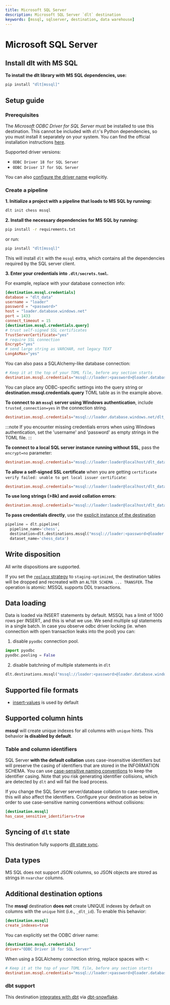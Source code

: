 ```yaml
---
title: Microsoft SQL Server
description: Microsoft SQL Server `dlt` destination
keywords: [mssql, sqlserver, destination, data warehouse]
---
```


# Microsoft SQL Server

## Install dlt with MS SQL
**To install the dlt library with MS SQL dependencies, use:**
```sh
pip install "dlt[mssql]"
```

## Setup guide

### Prerequisites

The _Microsoft ODBC Driver for SQL Server_ must be installed to use this destination.
This cannot be included with `dlt`'s Python dependencies, so you must install it separately on your system. You can find the official installation instructions [here](https://learn.microsoft.com/en-us/sql/connect/odbc/download-odbc-driver-for-sql-server?view=sql-server-ver16).

Supported driver versions:
* `ODBC Driver 18 for SQL Server`
* `ODBC Driver 17 for SQL Server`

You can also [configure the driver name](#additional-destination-options) explicitly.

### Create a pipeline

**1. Initialize a project with a pipeline that loads to MS SQL by running:**
```sh
dlt init chess mssql
```

**2. Install the necessary dependencies for MS SQL by running:**
```sh
pip install -r requirements.txt
```
or run:
```sh
pip install "dlt[mssql]"
```
This will install `dlt` with the `mssql` extra, which contains all the dependencies required by the SQL server client.

**3. Enter your credentials into `.dlt/secrets.toml`.**

For example, replace with your database connection info:
```toml
[destination.mssql.credentials]
database = "dlt_data"
username = "loader"
password = "<password>"
host = "loader.database.windows.net"
port = 1433
connect_timeout = 15
[destination.mssql.credentials.query]
# trust self-signed SSL certificates
TrustServerCertificate="yes"
# require SSL connection
Encrypt="yes"
# send large string as VARCHAR, not legacy TEXT
LongAsMax="yes"
```

You can also pass a SQLAlchemy-like database connection:
```toml
# Keep it at the top of your TOML file, before any section starts
destination.mssql.credentials="mssql://loader:<password>@loader.database.windows.net/dlt_data?TrustServerCertificate=yes&Encrypt=yes&LongAsMax=yes"
```

You can place any ODBC-specific settings into the query string or **destination.mssql.credentials.query** TOML table as in the example above.

**To connect to an `mssql` server using Windows authentication**, include `trusted_connection=yes` in the connection string.

```toml
destination.mssql.credentials="mssql://loader.database.windows.net/dlt_data?trusted_connection=yes"
```

:::note
If you encounter missing credentials errors when using Windows authentication, set the 'username' and 'password' as empty strings in the TOML file.
:::

**To connect to a local SQL server instance running without SSL**, pass the `encrypt=no` parameter:
```toml
destination.mssql.credentials="mssql://loader:loader@localhost/dlt_data?encrypt=no"
```

**To allow a self-signed SSL certificate** when you are getting `certificate verify failed: unable to get local issuer certificate`:
```toml
destination.mssql.credentials="mssql://loader:loader@localhost/dlt_data?TrustServerCertificate=yes"
```

**To use long strings (>8k) and avoid collation errors**:
```toml
destination.mssql.credentials="mssql://loader:loader@localhost/dlt_data?LongAsMax=yes"
```

**To pass credentials directly**, use the [explicit instance of the destination](../../general-usage/destination.md#pass-explicit-credentials)
```py
pipeline = dlt.pipeline(
  pipeline_name='chess',
  destination=dlt.destinations.mssql("mssql://loader:<password>@loader.database.windows.net/dlt_data?connect_timeout=15"),
  dataset_name='chess_data')
```

## Write disposition
All write dispositions are supported.

If you set the [`replace` strategy](../../general-usage/full-loading.md) to `staging-optimized`, the destination tables will be dropped and
recreated with an `ALTER SCHEMA ... TRANSFER`. The operation is atomic: MSSQL supports DDL transactions.

## Data loading
Data is loaded via INSERT statements by default. MSSQL has a limit of 1000 rows per INSERT, and this is what we use. We send multiple
sql statements in a single batch. In case you observe odbc driver locking (ie. when connection with open transaction leaks into the pool) you can:

1. disable `pyodbc` connection pool.
```py
import pyodbc
pyodbc.pooling = False
```

2. disable batchning of multiple statements in `dlt`
```py
dlt.destinations.mssql("mssql://loader:<password>@loader.database.windows.net/dlt_data?connect_timeout=15", supports_multiple_statements=False)
```


## Supported file formats
* [insert-values](../file-formats/insert-format.md) is used by default

## Supported column hints
**mssql** will create unique indexes for all columns with `unique` hints. This behavior **is disabled by default**.

### Table and column identifiers
SQL Server **with the default collation** uses case-insensitive identifiers but will preserve the casing of identifiers that are stored in the INFORMATION SCHEMA. You can use [case-sensitive naming conventions](../../general-usage/naming-convention.md#case-sensitive-and-insensitive-destinations) to keep the identifier casing. Note that you risk generating identifier collisions, which are detected by `dlt` and will fail the load process.

If you change the SQL Server server/database collation to case-sensitive, this will also affect the identifiers. Configure your destination as below in order to use case-sensitive naming conventions without collisions:
```toml
[destination.mssql]
has_case_sensitive_identifiers=true
```

## Syncing of `dlt` state
This destination fully supports [dlt state sync](../../general-usage/state#syncing-state-with-destination).

## Data types
MS SQL does not support JSON columns, so JSON objects are stored as strings in `nvarchar` columns.

## Additional destination options
The **mssql** destination **does not** create UNIQUE indexes by default on columns with the `unique` hint (i.e., `_dlt_id`). To enable this behavior:
```toml
[destination.mssql]
create_indexes=true
```

You can explicitly set the ODBC driver name:
```toml
[destination.mssql.credentials]
driver="ODBC Driver 18 for SQL Server"
```

When using a SQLAlchemy connection string, replace spaces with `+`:

```toml
# Keep it at the top of your TOML file, before any section starts
destination.mssql.credentials="mssql://loader:<password>@loader.database.windows.net/dlt_data?driver=ODBC+Driver+18+for+SQL+Server"
```

### dbt support
This destination [integrates with dbt](../transformations/dbt/dbt.md) via [dbt-snowflake](https://github.com/dbt-msft/dbt-sqlserver).

<!--@@@DLT_TUBA mssql-->


